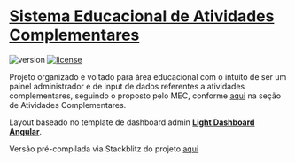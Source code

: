 # [Sistema Educacional de Atividades Complementares](https://stackblitz.com/github/skidrou/angular-atividades-complementares/)
![version][version-badge] [![license][license-badge]][LICENSE]

Projeto organizado e voltado para área educacional com o intuito de ser um painel administrador e de input de dados referentes a atividades complementares, seguindo o proposto pelo MEC, conforme [aqui](http://portal.mec.gov.br/sesu-secretaria-de-educacao-superior/perguntas-frequentes) na seção de Atividades Complementares.

Layout baseado no template de dashboard admin **[Light Dashboard Angular](https://www.creative-tim.com/product/light-bootstrap-dashboard-angular2/)**.

Versão pré-compilada via Stackblitz do projeto [aqui](https://stackblitz.com/github/skidrou/angular-atividades-complementares)

[LICENSE]: ./LICENSE
[version-badge]: https://img.shields.io/badge/version-0.0.1-blue.svg
[license-badge]: https://img.shields.io/badge/license-MIT-blue.svg

